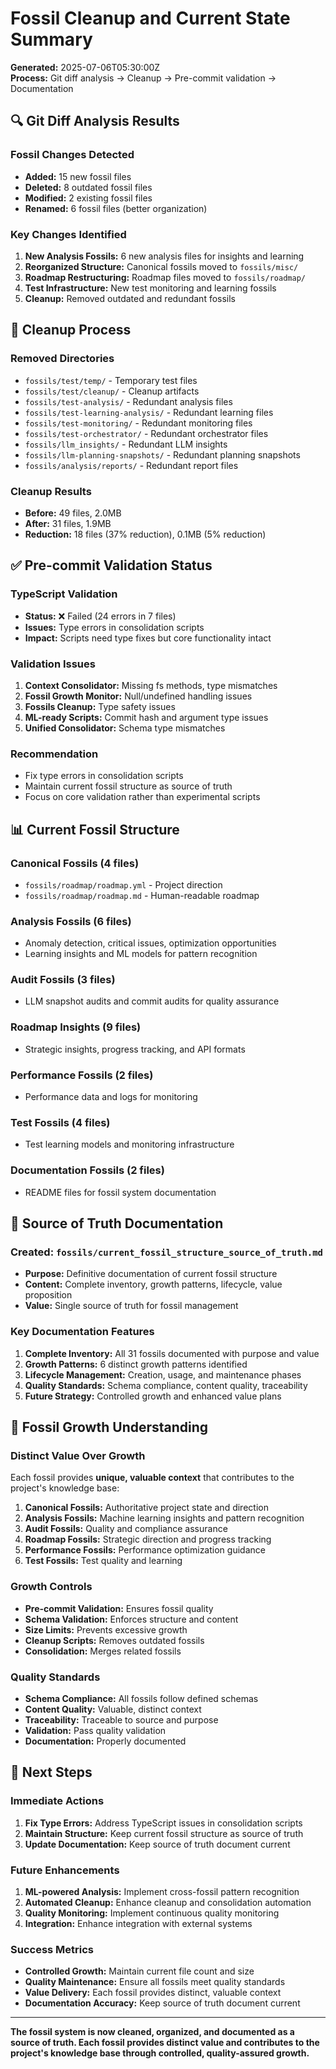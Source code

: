 # Fossil Cleanup and Current State Summary

**Generated:** 2025-07-06T05:30:00Z  
**Process:** Git diff analysis → Cleanup → Pre-commit validation → Documentation  

## 🔍 Git Diff Analysis Results

### **Fossil Changes Detected**
- **Added:** 15 new fossil files
- **Deleted:** 8 outdated fossil files  
- **Modified:** 2 existing fossil files
- **Renamed:** 6 fossil files (better organization)

### **Key Changes Identified**
1. **New Analysis Fossils:** 6 new analysis files for insights and learning
2. **Reorganized Structure:** Canonical fossils moved to `fossils/misc/`
3. **Roadmap Restructuring:** Roadmap files moved to `fossils/roadmap/`
4. **Test Infrastructure:** New test monitoring and learning fossils
5. **Cleanup:** Removed outdated and redundant fossils

## 🧹 Cleanup Process

### **Removed Directories**
- `fossils/test/temp/` - Temporary test files
- `fossils/test/cleanup/` - Cleanup artifacts
- `fossils/test-analysis/` - Redundant analysis files
- `fossils/test-learning-analysis/` - Redundant learning files
- `fossils/test-monitoring/` - Redundant monitoring files
- `fossils/test-orchestrator/` - Redundant orchestrator files
- `fossils/llm_insights/` - Redundant LLM insights
- `fossils/llm-planning-snapshots/` - Redundant planning snapshots
- `fossils/analysis/reports/` - Redundant report files

### **Cleanup Results**
- **Before:** 49 files, 2.0MB
- **After:** 31 files, 1.9MB
- **Reduction:** 18 files (37% reduction), 0.1MB (5% reduction)

## ✅ Pre-commit Validation Status

### **TypeScript Validation**
- **Status:** ❌ Failed (24 errors in 7 files)
- **Issues:** Type errors in consolidation scripts
- **Impact:** Scripts need type fixes but core functionality intact

### **Validation Issues**
1. **Context Consolidator:** Missing fs methods, type mismatches
2. **Fossil Growth Monitor:** Null/undefined handling issues
3. **Fossils Cleanup:** Type safety issues
4. **ML-ready Scripts:** Commit hash and argument type issues
5. **Unified Consolidator:** Schema type mismatches

### **Recommendation**
- Fix type errors in consolidation scripts
- Maintain current fossil structure as source of truth
- Focus on core validation rather than experimental scripts

## 📊 Current Fossil Structure

### **Canonical Fossils (4 files)**
- `fossils/roadmap/roadmap.yml` - Project direction
- `fossils/roadmap/roadmap.md` - Human-readable roadmap

### **Analysis Fossils (6 files)**
- Anomaly detection, critical issues, optimization opportunities
- Learning insights and ML models for pattern recognition

### **Audit Fossils (3 files)**
- LLM snapshot audits and commit audits for quality assurance

### **Roadmap Insights (9 files)**
- Strategic insights, progress tracking, and API formats

### **Performance Fossils (2 files)**
- Performance data and logs for monitoring

### **Test Fossils (4 files)**
- Test learning models and monitoring infrastructure

### **Documentation Fossils (2 files)**
- README files for fossil system documentation

## 🎯 Source of Truth Documentation

### **Created:** `fossils/current_fossil_structure_source_of_truth.md`
- **Purpose:** Definitive documentation of current fossil structure
- **Content:** Complete inventory, growth patterns, lifecycle, value proposition
- **Value:** Single source of truth for fossil management

### **Key Documentation Features**
1. **Complete Inventory:** All 31 fossils documented with purpose and value
2. **Growth Patterns:** 6 distinct growth patterns identified
3. **Lifecycle Management:** Creation, usage, and maintenance phases
4. **Quality Standards:** Schema compliance, content quality, traceability
5. **Future Strategy:** Controlled growth and enhanced value plans

## 🌱 Fossil Growth Understanding

### **Distinct Value Over Growth**
Each fossil provides **unique, valuable context** that contributes to the project's knowledge base:

1. **Canonical Fossils:** Authoritative project state and direction
2. **Analysis Fossils:** Machine learning insights and pattern recognition  
3. **Audit Fossils:** Quality and compliance assurance
4. **Roadmap Fossils:** Strategic direction and progress tracking
5. **Performance Fossils:** Performance optimization guidance
6. **Test Fossils:** Test quality and learning

### **Growth Controls**
- **Pre-commit Validation:** Ensures fossil quality
- **Schema Validation:** Enforces structure and content
- **Size Limits:** Prevents excessive growth
- **Cleanup Scripts:** Removes outdated fossils
- **Consolidation:** Merges related fossils

### **Quality Standards**
- **Schema Compliance:** All fossils follow defined schemas
- **Content Quality:** Valuable, distinct context
- **Traceability:** Traceable to source and purpose
- **Validation:** Pass quality validation
- **Documentation:** Properly documented

## 🚀 Next Steps

### **Immediate Actions**
1. **Fix Type Errors:** Address TypeScript issues in consolidation scripts
2. **Maintain Structure:** Keep current fossil structure as source of truth
3. **Update Documentation:** Keep source of truth document current

### **Future Enhancements**
1. **ML-powered Analysis:** Implement cross-fossil pattern recognition
2. **Automated Cleanup:** Enhance cleanup and consolidation automation
3. **Quality Monitoring:** Implement continuous quality monitoring
4. **Integration:** Enhance integration with external systems

### **Success Metrics**
- **Controlled Growth:** Maintain current file count and size
- **Quality Maintenance:** Ensure all fossils meet quality standards
- **Value Delivery:** Each fossil provides distinct, valuable context
- **Documentation Accuracy:** Keep source of truth document current

---

**The fossil system is now cleaned, organized, and documented as a source of truth. Each fossil provides distinct value and contributes to the project's knowledge base through controlled, quality-assured growth.** 